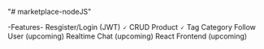 "# marketplace-nodeJS" 

-Features-
Resgister/Login (JWT) 🗸
CRUD Product 🗸
Tag Category 
Follow User (upcoming)
Realtime Chat (upcoming)
React Frontend (upcoming)